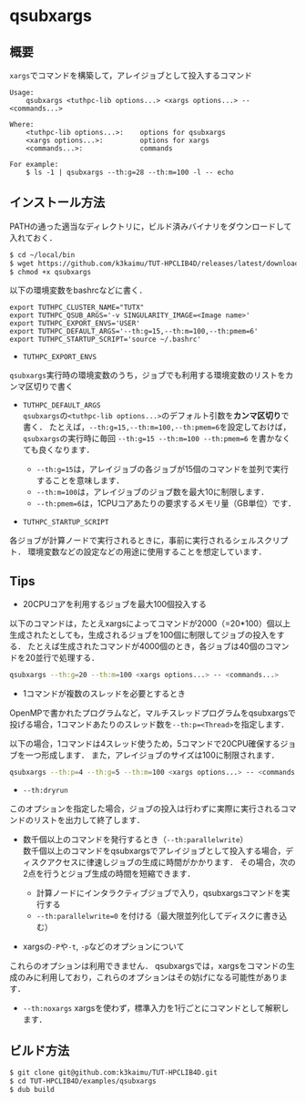 # qsubxargs

## 概要

`xargs`でコマンドを構築して，アレイジョブとして投入するコマンド

```
Usage:
    qsubxargs <tuthpc-lib options...> <xargs options...> -- <commands...>

Where:
    <tuthpc-lib options...>:    options for qsubxargs
    <xargs options...>:         options for xargs
    <commands...>:              commands

For example:
    $ ls -1 | qsubxargs --th:g=28 --th:m=100 -l -- echo
```


## インストール方法

PATHの通った適当なディレクトリに，ビルド済みバイナリをダウンロードして入れておく．

```sh
$ cd ~/local/bin
$ wget https://github.com/k3kaimu/TUT-HPCLIB4D/releases/latest/download/qsubxargs
$ chmod +x qsubxargs
```

以下の環境変数をbashrcなどに書く．

```
export TUTHPC_CLUSTER_NAME="TUTX"
export TUTHPC_QSUB_ARGS='-v SINGULARITY_IMAGE=<Image name>'
export TUTHPC_EXPORT_ENVS='USER'
export TUTHPC_DEFAULT_ARGS='--th:g=15,--th:m=100,--th:pmem=6'
export TUTHPC_STARTUP_SCRIPT='source ~/.bashrc'
```

+ `TUTHPC_EXPORT_ENVS`

`qsubxargs`実行時の環境変数のうち，ジョブでも利用する環境変数のリストをカンマ区切りで書く

+ `TUTHPC_DEFAULT_ARGS`  
`qsubxargs`の`<tuthpc-lib options...>`のデフォルト引数を**カンマ区切り**で書く．
たとえば，`--th:g=15,--th:m=100,--th:pmem=6`を設定しておけば，`qsubxargs`の実行時に毎回 `--th:g=15 --th:m=100 --th:pmem=6` を書かなくても良くなります．
  - `--th:g=15`は，アレイジョブの各ジョブが15個のコマンドを並列で実行することを意味します．
  - `--th:m=100`は，アレイジョブのジョブ数を最大10に制限します．
  - `--th:pmem=6`は，1CPUコアあたりの要求するメモリ量（GB単位）です．


+ `TUTHPC_STARTUP_SCRIPT`

各ジョブが計算ノードで実行されるときに，事前に実行されるシェルスクリプト．
環境変数などの設定などの用途に使用することを想定しています．

## Tips

+ 20CPUコアを利用するジョブを最大100個投入する

以下のコマンドは，たとえxargsによってコマンドが2000（=20*100）個以上生成されたとしても，生成されるジョブを100個に制限してジョブの投入をする．
たとえば生成されたコマンドが4000個のとき，各ジョブは40個のコマンドを20並行で処理する．

```sh
qsubxargs --th:g=20 --th:m=100 <xargs options...> -- <commands...>
```

+ 1コマンドが複数のスレッドを必要とするとき

OpenMPで書かれたプログラムなど，マルチスレッドプログラムをqsubxargsで投げる場合，1コマンドあたりのスレッド数を`--th:p=<Thread>`を指定します．

以下の場合，1コマンドは4スレッド使うため，5コマンドで20CPU確保するジョブを一つ形成します．
また，アレイジョブのサイズは100に制限されます．

```sh
qsubxargs --th:p=4 --th:g=5 --th:m=100 <xargs options...> -- <commands...>
```

+ `--th:dryrun`

このオプションを指定した場合，ジョブの投入は行わずに実際に実行されるコマンドのリストを出力して終了します．


+ 数千個以上のコマンドを発行するとき（`--th:parallelwrite`）  
数千個以上のコマンドをqsubxargsでアレイジョブとして投入する場合，ディスクアクセスに律速しジョブの生成に時間がかかります．
その場合，次の2点を行うとジョブ生成の時間を短縮できます．
  + 計算ノードにインタラクティブジョブで入り，qsubxargsコマンドを実行する
  + `--th:parallelwrite=0` を付ける（最大限並列化してディスクに書き込む）


+ xargsの`-P`や`-t`, `-p`などのオプションについて

これらのオプションは利用できません．
qsubxargsでは，xargsをコマンドの生成のみに利用しており，これらのオプションはその妨げになる可能性があります．


+ `--th:noxargs`
xargsを使わず，標準入力を1行ごとにコマンドとして解釈します．


## ビルド方法

```sh
$ git clone git@github.com:k3kaimu/TUT-HPCLIB4D.git
$ cd TUT-HPCLIB4D/examples/qsubxargs
$ dub build
```
